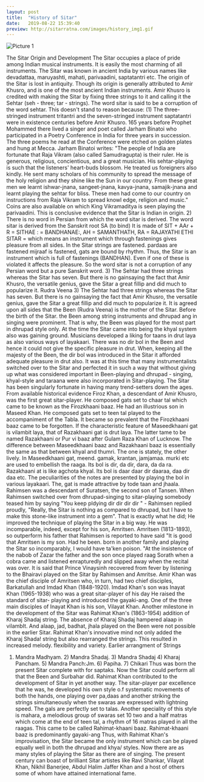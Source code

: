 ```yaml
---
layout: post
title:  "History of Sitar"
date:   2019-08-22 15:39:40
preview: http://sitarratna.com/images/history_img1.gif
---
```


![Picture 1](http://sitarratna.com/images/history_img1.gif/800x600?auto=yes)

The Sitar Origin and Development
The Sitar occupies a place of pride among Indian musical instruments. It is easily the most charming of all instruments. The Sitar was known in ancient India by various names like devadattaa, maruyashti, mahati, parivaadini, saptatantri etc.
The origin of the Sitar is lost in antiquity. Though its origin is generally attributed to Amir Khusro, and is one of the most ancient Indian instruments. Amir Khusro is credited with making the Sitar by fixing three strings to it and calling it the Sehtar (seh - three; tar - strings). The word sitar is said to be a corruption of the word sehtar. This doesn't stand to reason because:
(1) The three-stringed instrument tritantri and the seven-stringed instrument saptatantri were in existence centuries before Amir Khusro. 165 years before Prophet Mohammed there lived a singer and poet called Jarham Binatoi who participated in a Poetry Conference in India for three years in succession. The three poems he read at the Conference were etched on golden plates and hung at Mecca. Jarham Binatoi writes: "The people of India are fortunate that Raja Vikram (also called Samudragupta) is their ruler. He is generous, religious, concientious, and a great musician. His sehtar-playing is such that the listeners' heart-buds blossom. He treated us foreigners also kindly. He sent many scholars of his community to spread the message of the holy religion and they shine like the Sun in our country. From these great men we learnt ishwar-jnana, sangeet-jnana, kavya-jnana, samajik-jnana and learnt playing the sehtar for bliss. These men had come to our country on instructions from Raja Vikram to spread knowl edge, religion and music." Coins are also available on which King Vikramaditya is seen playing the parivaadini. This is conclusive evidence that the Sitar is Indian in origin.
2) There is no word in Persian from which the word sitar is derived. The word sitar is derived from the Sanskrit root SA (to bind) It is made of SIT + AAr + R = SITHAE : = BANDHANAE:, AH = SAMANTHATH, RA = RAJAYATHI ETHI SITAR = which means an instrument which through fastenings gives pleasure from all sides. In the Sitar strings are fastened. pardaas are fastened mijraaf is fastened,
gats are bound by rhythm. Thus, the Sitar is an instrument which is full of fastenings (BANDHAN). Even if one of these is violated it affects the pleasure. So the word sitar is not a corruption of any Persian word but a pure Sanskrit word. 3) The Sehtar had three strings whereas the Sitar has seven. But there is no gainsaying the fact that Amir Khusro, the versatile genius, gave the Sitar a great fillip and did much to popularize it.
Rudra Veena
3) The Sehtar had three strings whereas the Sitar has seven. But there is no gainsaying the fact that Amir Khusro, the versatile genius, gave the Sitar a great fillip and did much to popularize it.
It is agreed upon all sides that the Been (Rudra Veena) is the mother of the Sitar. Before the birth of the Sitar. the Been among string instruments and dhrupad ang in singing were prominent. That is why, the Been was played for the most part in dhrupad style only. At the time the Sitar came into being the khyal system also was gaining ground. Musicians developed a liking for taans in drut laya as also various ways of layakaari. There was no dir bol in the Been and hence it could not give the specific pleasure in drut. When, keeping all the majesty of the Been, the dir bol was introduced in the Sitar it afforded adequate pleasure in drut also. It was at this time that many instrumentalists switched over to the Sitar and perfected it in such a way that without giving up what was considered important in Been-playing and dhrupad - singing, khyal-style and taraana were also incorporated in Sitar-playing.
The Sitar has been singularly fortunate in having many trend-setters down the ages. From available historical evidence Firoz Khan, a descendant of Amir Khusro, was the first great sitar-player. He composed gats set to chaar tal which came to be known as the Firozkhaani baaz. He had an illustrious son in Maseed Khan. He composed gats set to teen tal played to the accompaniment of the Tabla. It became so prevalent that the Firozkhaani baaz came to be forgotten. If the characteristic feature of Maseedkhaani gat is vilambit laya, that of Razakhaani gat is drut laya. The latter tame to be named Razakhaani or Pur vi baaz after Gulam Raza Khan of Lucknow. The difference between Maseedkhaani baaz and Razakhaani baaz is essentially the same as that between khyal and thumri. The one is stately, the other lively. In Maseedkhaani gat, meend. gamak, krantan, jamjamaa. murki etc are used to embellish the raaga. Its bol is dir, da dir, dara, da da ra. Razakhaani at is like agchota khyal. Its bol is daar daar dir daaraa, daa dir daa etc. The peculiarities of the notes are presented by playing the bol in various layakaari. The, gat is made attractive by tode taan and jhaala. Rahimsen was a descendant of Suratsen, the second son of Tansen. When Rahimsen switched over from dhrupad-singing to sitar-playing somebody teased him by saying "You keep pldying dir dir dir dir " - Rahimsen replied proudly, "Really, the Sitar is nothing as compared to dhrupad, but I have to make this stone-like instrument into a gem". That is exactly what he did; He improved the technique of playing the Sitar in a big way. He was incomparable, indeed, except for his son, Amritsen. Amritsen (1813-1893), so outperform his father that Rahimsen is reported to have said "It is good that Amritsen is my son. Had he been. born in another family and playing the Sitar so incomparably, I would have ta'ken poison. "At the insistence of the nabob of Zazar the father and the son once played raag Sorath when a cobra came and listened enrapturedly and slipped away when the recital was over. It is said that Prince Vinaysinh recovered from fever by listening to the Bhairavi played on the Sitar by Rahimsen and Amritse. Amir Khan was the chief disciple of Amritsen who, in turn, had two chief disciples, Barkatullah and Imdad Khan (1848-1920). Imdad Khan's son was Inayat Khan (1965-1938) who was a great sitar-player of his day He raised the standard of sitar- playing and introduced the gayaki-ang. One of the three main disciples of Inayat Khan is his son, Vilayat Khan.
Another milestone in the development of the Sitar was Rahimat Khan's (1863-1954) addition of Kharaj Shadaj string. The absence of Kharaj Shadaj hampered alaap in vilambIt. And alaap, jad, badhat, jhala played on the Been were not possible in the earlier Sitar. Rahimat Khan's innovative mind not only added the Kharaj Shada! string but also rearranged the strings. This resulted in increased melody. flexibility and variety.
Earlier arrangment of Strings
1) Mandra Madhyam. 2) Mandra Shadaj. 3) Mandra Shadaj 4) Kharaj Pancham. 5) Mandra Panch:Jm. 6) Papiha. 7) Chikari
Thus was born the present Sitar complete with for saptaks. Now the Sitar could perform all that the Been and Surbahar did. Rahimat Khan contributed to the development of Sitar in yet another way. The sitar-player par excellence that he was, he developed his own style o.f systematic movements of both the hands, one playing over pa,daas and another striking the strings simultaneously when the swaras are expressed with lightning speed. The gals are perfectly set to talas. Another speciality of this style is mahara, a melodious group of swaras set 10 two and a half matras which come at the end of teen tal, a rhythm of 16 matras played in all the raagas. This came to be called Rahimat-khaani baaz. Rahimat-khaani baaz is predominantly gayaki-ang
Thus, with Rahimat Khan's improvisation, the Sitar became the only instrument which can be played equally well in both the dhrupad and khya/ styles. Now there are as many styles of playing the Sitar as there are of singing. The present century can boast of brilliant Sitar artistes like Ravi Shankar, Vilayat Khan, Nikhil Banerjee, Abdul Halim Jaffer Khan and a host of others some of whom have attained international fame.
